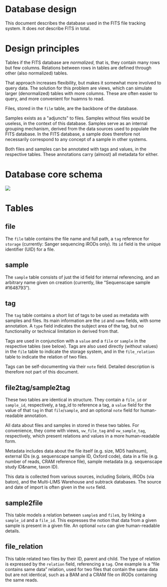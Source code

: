 # Database design
This document describes the database used in the FITS file tracking system.
It does _not_ describe FITS in total.

# Design principles
Tables if the FITS database are _normalized_, that is, they contain many rows but few columns.
Relations between rows in tables are defined through other (also normalized) tables.

That approach increases flexibility, but makes it somewhat more involved to query data.
The solution for this problem are views, which can simulate larger (denormalized) tables with more columns.
These are often easier to query, and more convenient for huamns to read.

Files, stored in the `file` table, are the backbone of the database.

Samples exists as a "adjuncts" to files.
Samples without files would be useless, in the context of this database.
Samples serve as an internal grouping mechanism, derived from the data sources used to populate the FITS database.
In the FITS database, a sample does therefore not necessarily correspond to any concept of a sample in other systems.

Both files and samples can be annotated with tags and values, in the respective tables.
These annotations carry (almost) all metadata for either.


# Database core schema

![](https://github.com/wtsi-team112/fits/raw/master/documentation/FITS_database_schema_v1.png)

# Tables
## file
The `file` table contains the file name and full path, a `tag` reference for `storage` (currently: Sanger sequencing iRODs only).
Its `id` field is the unique identifier (UID) for a file.

## sample
The `sample` table consists of just the id field for internal referencing, and an arbitrary name given on creation (currently, like “Sequenscape sample #1648793”).

## tag
The `tag` table contains a short list of tags to be used as metadata with samples and files.
Its main information are the `id` and `name` fields, with some annotation.
A `type` field indicates the subject area of the tag, but no functionality or technical limitation in derived from that.

Tags are used in conjunction with a `value` and a `file` or `sample` in the respective tables (see below).
Tags are also used directly (without values) in the `file` table to indicate the storage system, and in the `file_relation` table to indicate the relation of two files.

Tags can be self-documenting via their `note` field.
Detailed description is therefore not part of this document.

## file2tag/sample2tag
These two tables are identical in structure.
They contain a `file_id` or `sample_id`, respectively, a tag_id to reference a tag, a `value` field for the value of that `tag` in that `file`/`sample`, and an optional `note` field for human-readable annotation.

All data about files and samples in stored in these two tables. For convenience, they come with views, `vw_file_tag` and `vw_sample_tag`, respectively, which present relations and values in a more human-readable form.

Metadata includes data about the file itself (e.g. size, MD5 hashsum), external IDs (e.g. sequenscape sample ID, Oxford code), data in a file (e.g. number of reads, CRAM reference file), sample metadata (e.g. sequenscape study ID&name, taxon ID).

This data is collected from various sources, including Solaris, iRODs (via baton), and the Multi-LIMS Warehouse and subtrack databases.
The source and date of import is often given in the `note` field.

## sample2file
This table models a relation between `sample`s and `file`s, by linking a `sample_id` and a `file_id`.
This expresses the notion that data from a given sample is present in a given file.
An optional `note` can give human-readable details.

## file_relation
This table related two files by their ID, parent and child.
The type of relation is expressed by the `relation` field, referencing a `tag`.
One example is a “file contains same data” relation, used for two files that contain the same data but are not identical, such as a BAM and a CRAM file on iRODs containing the same reads.

